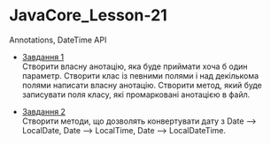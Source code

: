# JavaCore_Lesson-21
Annotations, DateTime API

* [Завдання 1](https://github.com/AlexeyDolgov/JavaCore_Lesson-21/tree/master/JavaCore_Lesson-21/src/ua/lviv/lgs/task21)<br>
Створити власну анотацію, яка буде приймати хоча б один параметр. Створити клас із певними полями і над декількома полями написати
власну анотацію. Створити метод, який буде записувати поля класу, які промарковані анотацією в файл.

* [Завдання 2](https://github.com/AlexeyDolgov/JavaCore_Lesson-21/blob/master/JavaCore_Lesson-21/src/ua/lviv/lgs/task21/DateTypeConvertation.java)<br>
Створити методи, що дозволять конвертувати дату з Date --> LocalDate, Date --> LocalTime, Date --> LocalDateTime.
